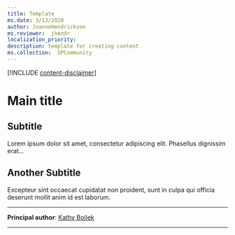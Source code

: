 ```yaml
---
title: Template
ms.date: 3/13/2020
author: JoanneHendrickson
ms.reviewer:  jhendr
localization_priority: 
description: template for creating content
ms.collection:  SPCommunity
---
```


[!INCLUDE [content-disclaimer](includes/content-disclaimer.md)]

# Main title

## Subtitle

Lorem ipsum dolor sit amet, consectetur adipiscing elit. Phasellus dignissim erat…

## Another Subtitle

Excepteur sint occaecat cupidatat non proident, sunt in culpa qui officia deserunt mollit anim id est laborum.

---

**Principal author**: [Kathy Boilek](http://www.linkedin.com/in/kathleen-boilek)

---
